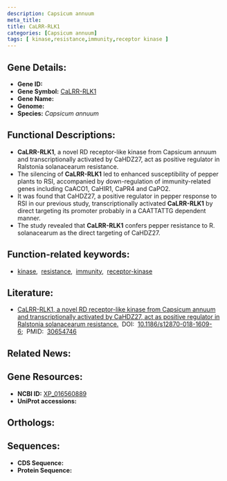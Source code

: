 ```yaml
---
description: Capsicum annuum
meta_title:
title: CaLRR-RLK1
categories: [Capsicum annuum]
tags: [ kinase,resistance,immunity,receptor kinase ]
---
```


## Gene Details:
- **Gene ID:** []()
- **Gene Symbol:** <u>CaLRR-RLK1</u>
- **Gene Name:** 
- **Genome:** []()
- **Species:** *Capsicum annuum*

## Functional Descriptions:
   - **CaLRR-RLK1**, a novel RD receptor-like kinase from Capsicum annuum and transcriptionally activated by CaHDZ27, act as positive regulator in Ralstonia solanacearum resistance.
   - The silencing of **CaLRR-RLK1** led to enhanced susceptibility of pepper plants to RSI, accompanied by down-regulation of immunity-related genes including CaACO1, CaHIR1, CaPR4 and CaPO2.
   - It was found that CaHDZ27, a positive regulator in pepper response to RSI in our previous study, transcriptionally activated **CaLRR-RLK1** by direct targeting its promoter probably in a CAATTATTG dependent manner.
   - The study revealed that **CaLRR-RLK1** confers pepper resistance to R. solanacearum as the direct targeting of CaHDZ27.

## Function-related keywords:
   - [kinase](/tags/kinase/),&nbsp;&nbsp;[resistance](/tags/resistance/),&nbsp;&nbsp;[immunity](/tags/immunity/),&nbsp;&nbsp;[receptor-kinase](/tags/receptor-kinase/)

## Literature:
   - [CaLRR-RLK1, a novel RD receptor-like kinase from Capsicum annuum and transcriptionally activated by CaHDZ27, act as positive regulator in Ralstonia solanacearum resistance.](https://doi.org/10.1186/s12870-018-1609-6)&nbsp;&nbsp;DOI:&nbsp;&nbsp;[10.1186/s12870-018-1609-6](https://doi.org/10.1186/s12870-018-1609-6);&nbsp;&nbsp;PMID:&nbsp;&nbsp;[30654746](https://pubmed.ncbi.nlm.nih.gov/30654746/)

## Related News:

## Gene Resources:
- **NCBI ID:**  [XP_016560889](https://www.ncbi.nlm.nih.gov/gene/?term=XP_016560889)
- **UniProt accessions:**  [](https://www.uniprot.org/uniprotkb//entry)

## Orthologs:

## Sequences:
- **CDS Sequence:**
- **Protein Sequence:**
